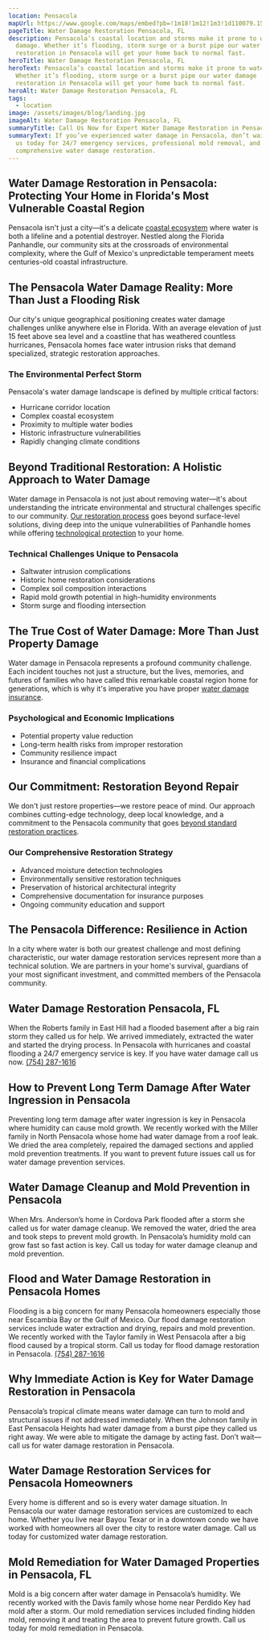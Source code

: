 ```yaml
---
location: Pensacola
mapUrl: https://www.google.com/maps/embed?pb=!1m18!1m12!1m3!1d110079.15790234519!2d-87.27531609370386!3d30.43684791211695!2m3!1f0!2f0!3f0!3m2!1i1024!2i768!4f13.1!3m3!1m2!1s0x8890bf45accbaabb%3A0xa7c69a6e3179657c!2sPensacola%2C%20FL%2C%20USA!5e0!3m2!1sen!2sca!4v1727840148953!5m2!1sen!2sca
pageTitle: Water Damage Restoration Pensacola, FL
description: Pensacola’s coastal location and storms make it prone to water
  damage. Whether it’s flooding, storm surge or a burst pipe our water damage
  restoration in Pensacola will get your home back to normal fast.
heroTitle: Water Damage Restoration Pensacola, FL
heroText: Pensacola’s coastal location and storms make it prone to water damage.
  Whether it’s flooding, storm surge or a burst pipe our water damage
  restoration in Pensacola will get your home back to normal fast.
heroAlt: Water Damage Restoration Pensacola, FL
tags:
  - location
image: /assets/images/blog/landing.jpg
imageAlt: Water Damage Restoration Pensacola, FL
summaryTitle: Call Us Now for Expert Water Damage Restoration in Pensacola, FL!
summaryText: If you’ve experienced water damage in Pensacola, don’t wait. Call
  us today for 24/7 emergency services, professional mold removal, and
  comprehensive water damage restoration.
---
```

## Water Damage Restoration in Pensacola: Protecting Your Home in Florida's Most Vulnerable Coastal Region

Pensacola isn't just a city—it's a delicate [coastal ecosystem](/blog/florida-coastal-property-protection-a-complete-guide-to-waterfront-water-damage-prevention) where water is both a lifeline and a potential destroyer. Nestled along the Florida Panhandle, our community sits at the crossroads of environmental complexity, where the Gulf of Mexico's unpredictable temperament meets centuries-old coastal infrastructure.

## The Pensacola Water Damage Reality: More Than Just a Flooding Risk

Our city's unique geographical positioning creates water damage challenges unlike anywhere else in Florida. With an average elevation of just 15 feet above sea level and a coastline that has weathered countless hurricanes, Pensacola homes face water intrusion risks that demand specialized, strategic restoration approaches.

### The Environmental Perfect Storm

Pensacola's water damage landscape is defined by multiple critical factors:

* Hurricane corridor location
* Complex coastal ecosystem
* Proximity to multiple water bodies
* Historic infrastructure vulnerabilities
* Rapidly changing climate conditions

## Beyond Traditional Restoration: A Holistic Approach to Water Damage

Water damage in Pensacola is not just about removing water—it's about understanding the intricate environmental and structural challenges specific to our community. [Our restoration process](/blog/florida's-water-damage-survival-guide:-protecting-your-sunshine-state-home-from-moisture-mayhem) goes beyond surface-level solutions, diving deep into the unique vulnerabilities of Panhandle homes while offering [technological protection](/blog/cutting-edge-water-management-technologies:-florida's-battle-against-rising-waters) to your home.

### Technical Challenges Unique to Pensacola

* Saltwater intrusion complications
* Historic home restoration considerations
* Complex soil composition interactions
* Rapid mold growth potential in high-humidity environments
* Storm surge and flooding intersection

## The True Cost of Water Damage: More Than Just Property Damage

Water damage in Pensacola represents a profound community challenge. Each incident touches not just a structure, but the lives, memories, and futures of families who have called this remarkable coastal region home for generations, which is why it's imperative you have proper [water damage insurance](/blog/the-definitive-florida-water-damage-insurance-guide:-protecting-your-property-in-a-high-risk-environment).

### Psychological and Economic Implications

* Potential property value reduction
* Long-term health risks from improper restoration
* Community resilience impact
* Insurance and financial complications

## Our Commitment: Restoration Beyond Repair

We don't just restore properties—we restore peace of mind. Our approach combines cutting-edge technology, deep local knowledge, and a commitment to the Pensacola community that goes [beyond standard restoration practices](/blog/the-complete-florida-hurricane-water-damage-guide:-region-specific-prevention-response-and-restoration).

### Our Comprehensive Restoration Strategy

* Advanced moisture detection technologies
* Environmentally sensitive restoration techniques
* Preservation of historical architectural integrity
* Comprehensive documentation for insurance purposes
* Ongoing community education and support

## The Pensacola Difference: Resilience in Action

In a city where water is both our greatest challenge and most defining characteristic, our water damage restoration services represent more than a technical solution. We are partners in your home's survival, guardians of your most significant investment, and committed members of the Pensacola community.

## Water Damage Restoration Pensacola, FL

When the Roberts family in East Hill had a flooded basement after a big rain storm they called us for help. We arrived immediately, extracted the water and started the drying process. In Pensacola with hurricanes and coastal flooding a 24/7 emergency service is key. If you have water damage call us now.
[(754) 287-1616](tel:7542871616)

## How to Prevent Long Term Damage After Water Ingression in Pensacola

Preventing long term damage after water ingression is key in Pensacola where humidity can cause mold growth. We recently worked with the Miller family in North Pensacola whose home had water damage from a roof leak. We dried the area completely, repaired the damaged sections and applied mold prevention treatments. If you want to prevent future issues call us for water damage prevention services.

## Water Damage Cleanup and Mold Prevention in Pensacola

When Mrs. Anderson’s home in Cordova Park flooded after a storm she called us for water damage cleanup. We removed the water, dried the area and took steps to prevent mold growth. In Pensacola’s humidity mold can grow fast so fast action is key. Call us today for water damage cleanup and mold prevention.

## Flood and Water Damage Restoration in Pensacola Homes

Flooding is a big concern for many Pensacola homeowners especially those near Escambia Bay or the Gulf of Mexico. Our flood damage restoration services include water extraction and drying, repairs and mold prevention. We recently worked with the Taylor family in West Pensacola after a big flood caused by a tropical storm. Call us today for flood damage restoration in Pensacola.
[(754) 287-1616](tel:7542871616)

## Why Immediate Action is Key for Water Damage Restoration in Pensacola

Pensacola’s tropical climate means water damage can turn to mold and structural issues if not addressed immediately. When the Johnson family in East Pensacola Heights had water damage from a burst pipe they called us right away. We were able to mitigate the damage by acting fast. Don’t wait—call us for water damage restoration in Pensacola.

## Water Damage Restoration Services for Pensacola Homeowners

Every home is different and so is every water damage situation. In Pensacola our water damage restoration services are customized to each home. Whether you live near Bayou Texar or in a downtown condo we have worked with homeowners all over the city to restore water damage. Call us today for customized water damage restoration.

## Mold Remediation for Water Damaged Properties in Pensacola, FL

Mold is a big concern after water damage in Pensacola’s humidity. We recently worked with the Davis family whose home near Perdido Key had mold after a storm. Our mold remediation services included finding hidden mold, removing it and treating the area to prevent future growth. Call us today for mold remediation in Pensacola.

